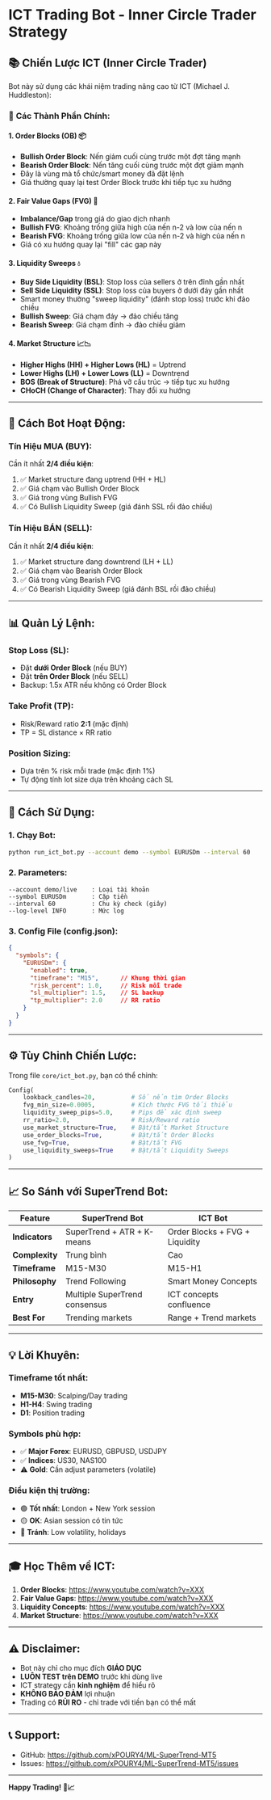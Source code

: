 # ICT Trading Bot - Inner Circle Trader Strategy

## 📚 Chiến Lược ICT (Inner Circle Trader)

Bot này sử dụng các khái niệm trading nâng cao từ ICT (Michael J. Huddleston):

### 🎯 **Các Thành Phần Chính:**

#### 1. **Order Blocks (OB)** 📦
- **Bullish Order Block**: Nến giảm cuối cùng trước một đợt tăng mạnh
- **Bearish Order Block**: Nến tăng cuối cùng trước một đợt giảm mạnh
- Đây là vùng mà tổ chức/smart money đã đặt lệnh
- Giá thường quay lại test Order Block trước khi tiếp tục xu hướng

#### 2. **Fair Value Gaps (FVG)** 🔲
- **Imbalance/Gap** trong giá do giao dịch nhanh
- **Bullish FVG**: Khoảng trống giữa high của nến n-2 và low của nến n
- **Bearish FVG**: Khoảng trống giữa low của nến n-2 và high của nến n
- Giá có xu hướng quay lại "fill" các gap này

#### 3. **Liquidity Sweeps** 💧
- **Buy Side Liquidity (BSL)**: Stop loss của sellers ở trên đỉnh gần nhất
- **Sell Side Liquidity (SSL)**: Stop loss của buyers ở dưới đáy gần nhất
- Smart money thường "sweep liquidity" (đánh stop loss) trước khi đảo chiều
- **Bullish Sweep**: Giá chạm đáy → đảo chiều tăng
- **Bearish Sweep**: Giá chạm đỉnh → đảo chiều giảm

#### 4. **Market Structure** 📈📉
- **Higher Highs (HH) + Higher Lows (HL)** = Uptrend
- **Lower Highs (LH) + Lower Lows (LL)** = Downtrend
- **BOS (Break of Structure)**: Phá vỡ cấu trúc → tiếp tục xu hướng
- **CHoCH (Change of Character)**: Thay đổi xu hướng

---

## 🔧 **Cách Bot Hoạt Động:**

### **Tín Hiệu MUA (BUY):**
Cần ít nhất **2/4 điều kiện**:
1. ✅ Market structure đang uptrend (HH + HL)
2. ✅ Giá chạm vào Bullish Order Block
3. ✅ Giá trong vùng Bullish FVG
4. ✅ Có Bullish Liquidity Sweep (giá đánh SSL rồi đảo chiều)

### **Tín Hiệu BÁN (SELL):**
Cần ít nhất **2/4 điều kiện**:
1. ✅ Market structure đang downtrend (LH + LL)
2. ✅ Giá chạm vào Bearish Order Block
3. ✅ Giá trong vùng Bearish FVG
4. ✅ Có Bearish Liquidity Sweep (giá đánh BSL rồi đảo chiều)

---

## 📊 **Quản Lý Lệnh:**

### **Stop Loss (SL):**
- Đặt **dưới Order Block** (nếu BUY)
- Đặt **trên Order Block** (nếu SELL)
- Backup: 1.5x ATR nếu không có Order Block

### **Take Profit (TP):**
- Risk/Reward ratio **2:1** (mặc định)
- TP = SL distance × RR ratio

### **Position Sizing:**
- Dựa trên % risk mỗi trade (mặc định 1%)
- Tự động tính lot size dựa trên khoảng cách SL

---

## 🚀 **Cách Sử Dụng:**

### **1. Chạy Bot:**
```bash
python run_ict_bot.py --account demo --symbol EURUSDm --interval 60
```

### **2. Parameters:**
```
--account demo/live    : Loại tài khoản
--symbol EURUSDm       : Cặp tiền
--interval 60          : Chu kỳ check (giây)
--log-level INFO       : Mức log
```

### **3. Config File (config.json):**
```json
{
  "symbols": {
    "EURUSDm": {
      "enabled": true,
      "timeframe": "M15",      // Khung thời gian
      "risk_percent": 1.0,     // Risk mỗi trade
      "sl_multiplier": 1.5,    // SL backup
      "tp_multiplier": 2.0     // RR ratio
    }
  }
}
```

---

## ⚙️ **Tùy Chỉnh Chiến Lược:**

Trong file `core/ict_bot.py`, bạn có thể chỉnh:

```python
Config(
    lookback_candles=20,          # Số nến tìm Order Blocks
    fvg_min_size=0.0005,          # Kích thước FVG tối thiểu
    liquidity_sweep_pips=5.0,     # Pips để xác định sweep
    rr_ratio=2.0,                 # Risk/Reward ratio
    use_market_structure=True,    # Bật/tắt Market Structure
    use_order_blocks=True,        # Bật/tắt Order Blocks
    use_fvg=True,                 # Bật/tắt FVG
    use_liquidity_sweeps=True     # Bật/tắt Liquidity Sweeps
)
```

---

## 📈 **So Sánh với SuperTrend Bot:**

| Feature | SuperTrend Bot | ICT Bot |
|---------|---------------|---------|
| **Indicators** | SuperTrend + ATR + K-means | Order Blocks + FVG + Liquidity |
| **Complexity** | Trung bình | Cao |
| **Timeframe** | M15-M30 | M15-H1 |
| **Philosophy** | Trend Following | Smart Money Concepts |
| **Entry** | Multiple SuperTrend consensus | ICT concepts confluence |
| **Best For** | Trending markets | Range + Trend markets |

---

## 💡 **Lời Khuyên:**

### **Timeframe tốt nhất:**
- **M15-M30**: Scalping/Day trading
- **H1-H4**: Swing trading
- **D1**: Position trading

### **Symbols phù hợp:**
- ✅ **Major Forex**: EURUSD, GBPUSD, USDJPY
- ✅ **Indices**: US30, NAS100
- ⚠️ **Gold**: Cần adjust parameters (volatile)

### **Điều kiện thị trường:**
- 🟢 **Tốt nhất**: London + New York session
- 🟡 **OK**: Asian session có tin tức
- 🔴 **Tránh**: Low volatility, holidays

---

## 🎓 **Học Thêm về ICT:**

1. **Order Blocks**: https://www.youtube.com/watch?v=XXX
2. **Fair Value Gaps**: https://www.youtube.com/watch?v=XXX
3. **Liquidity Concepts**: https://www.youtube.com/watch?v=XXX
4. **Market Structure**: https://www.youtube.com/watch?v=XXX

---

## ⚠️ **Disclaimer:**

- Bot này chỉ cho mục đích **GIÁO DỤC**
- **LUÔN TEST trên DEMO** trước khi dùng live
- ICT strategy cần **kinh nghiệm** để hiểu rõ
- **KHÔNG BẢO ĐẢM** lợi nhuận
- Trading có **RỦI RO** - chỉ trade với tiền bạn có thể mất

---

## 📞 **Support:**

- GitHub: https://github.com/xPOURY4/ML-SuperTrend-MT5
- Issues: https://github.com/xPOURY4/ML-SuperTrend-MT5/issues

---

**Happy Trading! 🚀📈**

